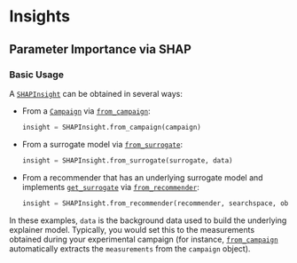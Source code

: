 # Insights
## Parameter Importance via SHAP
### Basic Usage

A [`SHAPInsight`]() can be obtained in several ways:

- From a [`Campaign`]() via
  [`from_campaign`]():
  ```python
  insight = SHAPInsight.from_campaign(campaign)
  ```
- From a surrogate model via [`from_surrogate`]():
  ```python
  insight = SHAPInsight.from_surrogate(surrogate, data)
  ```
- From a recommender that has an underlying surrogate model and implements
  [`get_surrogate`]()
  via [`from_recommender`]():
  ```python
  insight = SHAPInsight.from_recommender(recommender, searchspace, objective, data)
  ```

In these examples, `data` is the background data used to build the underlying explainer
model. Typically, you would set this to the measurements obtained during your
experimental campaign (for instance, [`from_campaign`]()
automatically extracts the `measurements` from the `campaign` object).